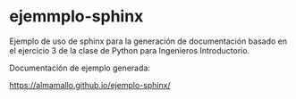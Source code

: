 # ejemmplo-sphinx

Ejemplo de uso de sphinx para la generación de documentación basado en el ejercicio 3 de la clase de Python para Ingenieros Introductorio.


Documentación de ejemplo generada: 

https://almamallo.github.io/ejemplo-sphinx/
